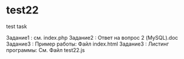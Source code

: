 # test22
 test task

Задание1 : см. index.php
Задание2 : Ответ на вопрос 2 (MySQL).doc
Задание3 : Пример работы: Файл index.html
Задание3 : Листинг программы: См. Файл test22.js
